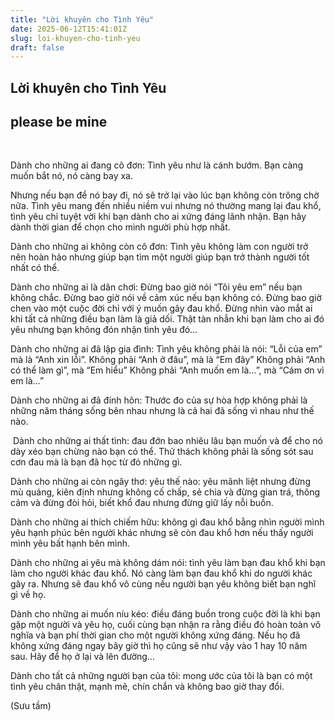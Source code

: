 ```yaml
---
title: "Lời khuyên cho Tình Yêu"
date: 2025-06-12T15:41:01Z
slug: loi-khuyen-cho-tinh-yeu
draft: false
---
```


## Lời khuyên cho Tình Yêu

## please be mine

​
 
Dành cho những ai đang cô đơn: Tình yêu như là cánh bướm. Bạn càng muốn bắt nó, nó càng bay xa.
 
Nhưng nếu bạn để nó bay đi, nó sẽ trở lại vào lúc bạn không còn trông chờ nữa.
Tình yêu mang đến nhiều niềm vui nhưng nó thường mang lại đau khổ, tình yêu chỉ tuyệt vời khi bạn dành cho ai xứng đáng lãnh nhận. Bạn hãy dành thời gian để chọn cho mình người phù hợp nhất.
 
Dành cho những ai không còn cô đơn: Tình yêu không làm con người trở nên hoàn hảo nhưng giúp bạn tìm một người giúp bạn trở thành người tốt nhất có thể.
 
Dành cho những ai là dân chơi: Đừng bao giờ nói “Tôi yêu em” nếu bạn không chắc. Đừng bao giờ nói về cảm xúc nếu bạn không có. Đừng bao giờ chen vào một cuộc đời chỉ với ý muốn gây đau khổ. Đừng nhìn vào mắt ai khi tất cả những điều bạn làm là giả dối. Thật tàn nhẫn khi bạn làm cho ai đó yêu nhưng bạn không đón nhận tình yêu đó…

Dành cho những ai đã lập gia đình: Tình yêu không phải là nói: “Lỗi của em” mà là “Anh xin lỗi”. Không phải “Anh ở đâu”, mà là “Em đây” Không phải “Anh có thể làm gì”, mà “Em hiểu” Không phải “Anh muốn em là…”, mà “Cám ơn vì em là…”

Dành cho những ai đã đính hôn: Thước đo của sự hòa hợp không phải là những năm tháng sống bên nhau nhưng là cả hai đã sống vì nhau như thế nào.
 
​ ​Dành cho những ai thất tình: đau đớn bao nhiêu lâu bạn muốn và để cho nó dày xéo bạn chừng nào bạn có thể. Thử thách không phải là sống sót sau cơn đau mà là bạn đã học từ đó những gì.
 
Dành cho những ai còn ngây thơ: yêu thế nào: yêu mãnh liệt nhưng đừng mù quáng, kiên định nhưng không cố chấp, sẻ chia và đừng gian trá, thông cảm và đừng đòi hỏi, biết khổ đau nhưng đừng giữ lấy nỗi buồn.
 
Dành cho những ai thích chiếm hữu: không gì đau khổ bằng nhìn người mình yêu hạnh phúc bên người khác nhưng sẽ còn đau khổ hơn nếu thấy người mình yêu bất hạnh bên mình.
 
Dành cho những ai yêu mà không dám nói: tình yêu làm bạn đau khổ khi bạn làm cho người khác đau khổ. Nó càng làm bạn đau khổ khi do người khác gây ra. Nhưng sẽ đau khổ vô cùng nếu người bạn yêu không biết bạn nghĩ gì về họ.
 
Dành cho những ai muốn níu kéo: điều đáng buồn trong cuộc đời là khi bạn gặp một người và yêu họ, cuối cùng bạn nhận ra rằng điều đó hoàn toàn vô nghĩa và bạn phí thời gian cho một người không xứng đáng. Nếu họ đã không xứng đáng ngay bây giờ thì họ cũng sẽ như vậy vào 1 hay 10 năm sau. Hãy để họ ở lại và lên đường…
 
Dành cho tất cả những người bạn của tôi: mong ước của tôi là bạn có một tình yêu chân thật, mạnh mẽ, chín chắn và không bao giờ thay đổi.
 
(Sưu tầm)​